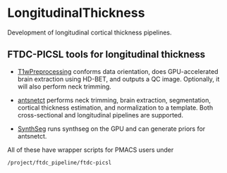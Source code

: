 # LongitudinalThickness
Development of longitudinal cortical thickness pipelines.

## FTDC-PICSL tools for longitudinal thickness

* [T1wPreprocessing](https://github.com/ftdc-picsl/T1wPreprocessing) conforms data orientation, does GPU-accelerated brain extraction using HD-BET, and outputs a QC image. Optionally, it will also perform neck trimming.

* [antsnetct](https://github.com/ftdc-picsl/antsnetct) performs neck trimming, brain extraction, segmentation, cortical thickness estimation, and normalization to a template. Both cross-sectional and longitudinal pipelines are supported.

* [SynthSeg](https://github.com/ftdc-picsl/SynthSeg) runs synthseg on the GPU and can generate priors for antsnetct.

All of these have wrapper scripts for PMACS users under

```
/project/ftdc_pipeline/ftdc-picsl
```
